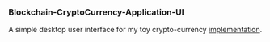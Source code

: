 ### Blockchain-CryptoCurrency-Application-UI

A simple desktop user interface for my toy crypto-currency [implementation](https://github.com/nikmand/Blockchain-CryptoCurrency-Application-Core).
